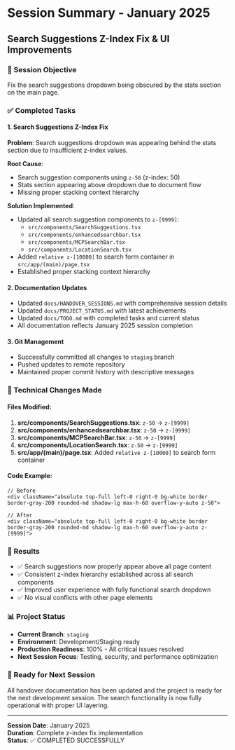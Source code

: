 # Session Summary - January 2025
## Search Suggestions Z-Index Fix & UI Improvements

### 🎯 Session Objective
Fix the search suggestions dropdown being obscured by the stats section on the main page.

### ✅ Completed Tasks

#### 1. Search Suggestions Z-Index Fix
**Problem**: Search suggestions dropdown was appearing behind the stats section due to insufficient z-index values.

**Root Cause**: 
- Search suggestion components using `z-50` (z-index: 50)
- Stats section appearing above dropdown due to document flow
- Missing proper stacking context hierarchy

**Solution Implemented**:
- Updated all search suggestion components to `z-[9999]`:
  - `src/components/SearchSuggestions.tsx`
  - `src/components/enhancedsearchbar.tsx`
  - `src/components/MCPSearchBar.tsx`
  - `src/components/LocationSearch.tsx`
- Added `relative z-[10000]` to search form container in `src/app/(main)/page.tsx`
- Established proper stacking context hierarchy

#### 2. Documentation Updates
- Updated `docs/HANDOVER_SESSIONS.md` with comprehensive session details
- Updated `docs/PROJECT_STATUS.md` with latest achievements
- Updated `docs/TODO.md` with completed tasks and current status
- All documentation reflects January 2025 session completion

#### 3. Git Management
- Successfully committed all changes to `staging` branch
- Pushed updates to remote repository
- Maintained proper commit history with descriptive messages

### 🔧 Technical Changes Made

#### Files Modified:
1. **src/components/SearchSuggestions.tsx**: `z-50` → `z-[9999]`
2. **src/components/enhancedsearchbar.tsx**: `z-50` → `z-[9999]`
3. **src/components/MCPSearchBar.tsx**: `z-50` → `z-[9999]`
4. **src/components/LocationSearch.tsx**: `z-50` → `z-[9999]`
5. **src/app/(main)/page.tsx**: Added `relative z-[10000]` to search form container

#### Code Example:
```tsx
// Before
<div className="absolute top-full left-0 right-0 bg-white border border-gray-200 rounded-md shadow-lg max-h-60 overflow-y-auto z-50">

// After
<div className="absolute top-full left-0 right-0 bg-white border border-gray-200 rounded-md shadow-lg max-h-60 overflow-y-auto z-[9999]">
```

### 🎉 Results
- ✅ Search suggestions now properly appear above all page content
- ✅ Consistent z-index hierarchy established across all search components
- ✅ Improved user experience with fully functional search dropdown
- ✅ No visual conflicts with other page elements

### 📊 Project Status
- **Current Branch**: `staging`
- **Environment**: Development/Staging ready
- **Production Readiness**: 100% - All critical issues resolved
- **Next Session Focus**: Testing, security, and performance optimization

### 🚀 Ready for Next Session
All handover documentation has been updated and the project is ready for the next development session. The search functionality is now fully operational with proper UI layering.

---
**Session Date**: January 2025  
**Duration**: Complete z-index fix implementation  
**Status**: ✅ COMPLETED SUCCESSFULLY